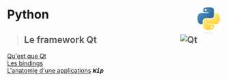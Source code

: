 # **Python** <img align="right" src="../src/images/Python-logo-notext.svg" alt="Python" title="Python" widht="auto" height="64px">

> ## **Le framework Qt** <img align="right" src="https://upload.wikimedia.org/wikipedia/commons/thumb/8/81/Qt_logo_neon_2022.svg/langfr-2560px-Qt_logo_neon_2022.svg.png" alt="Qt" title="Qt" widht="auto" height="64px">
[Qu'est que Qt](qt "Qu'est que le framework Qt")  
[Les bindings](qt/bindings "Les bindings")  
[L'anatomie d'une applications](qt/anatomyOfAnApp/ "L'anatomie d'une application Qt") <kbd>_**Wip**_</kbd>

<!-- > ## **Le framework Django** <img align="right" src="https://www.djangoproject.com/m/img/logos/django-logo-negative.svg" alt="Django" title="Django" widht="auto" height="64px"> -->